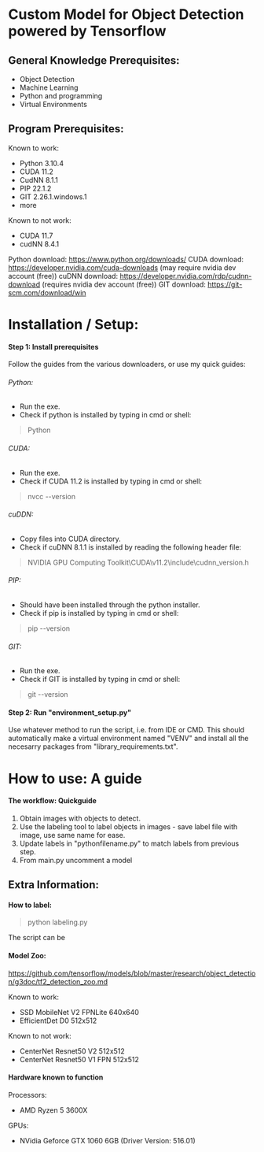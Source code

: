 # Custom Model for Object Detection powered by Tensorflow
## General Knowledge Prerequisites:
- Object Detection
- Machine Learning
- Python and programming
- Virtual Environments

## Program Prerequisites:
Known to work:
- Python 3.10.4
- CUDA 11.2 
- CudNN 8.1.1
- PIP 22.1.2
- GIT 2.26.1.windows.1
- more

Known to not work:
- CUDA 11.7
- cudNN 8.4.1

Python download:  https://www.python.org/downloads/
CUDA download:    https://developer.nvidia.com/cuda-downloads (may require nvidia dev account (free))
cuDNN download:   https://developer.nvidia.com/rdp/cudnn-download (requires nvidia dev account (free))
GIT download:     https://git-scm.com/download/win

# Installation / Setup:
#### Step 1: Install prerequisites
Follow the guides from the various downloaders, or use my quick guides:

###### Python: 
- Run the exe.
- Check if python is installed by typing in cmd or shell:
> Python

###### CUDA:
- Run the exe.
- Check if CUDA 11.2 is installed by typing in cmd or shell:
> nvcc --version

###### cuDDN:
- Copy files into CUDA directory.
- Check if cuDNN 8.1.1 is installed by reading the following header file:
> NVIDIA GPU Computing Toolkit\CUDA\v11.2\include\cudnn_version.h

###### PIP:
- Should have been installed through the python installer.
- Check if pip is installed by typing in cmd or shell:
> pip --version

###### GIT:
- Run the exe.
- Check if GIT is installed by typing in cmd or shell:
> git --version

#### Step 2: Run "environment_setup.py"
Use whatever method to run the script, i.e. from IDE or CMD.
This should automatically make a virtual environment named "VENV" and install all the necesarry packages from "library_requirements.txt".

# How to use: A guide
#### The workflow: Quickguide
1. Obtain images with objects to detect.
2. Use the labeling tool to label objects in images - save label file with image, use same name for ease.
3. Update labels in "pythonfilename.py" to match labels from previous step.
4. From main.py uncomment a model

## Extra Information:
#### How to label:
> python labeling.py

The script can be 


#### Model Zoo:
https://github.com/tensorflow/models/blob/master/research/object_detection/g3doc/tf2_detection_zoo.md

Known to work:
- SSD MobileNet V2 FPNLite 640x640
- EfficientDet D0 512x512

Known to not work:
- CenterNet Resnet50 V2 512x512
- CenterNet Resnet50 V1 FPN 512x512

#### Hardware known to function
Processors:
- AMD Ryzen 5 3600X 

GPUs:
- NVidia Geforce GTX 1060 6GB (Driver Version: 516.01)
